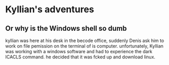 # Kyllian's adventures
## Or why is the Windows shell so dumb

kyllian was here at his desk in the becode office, suddenly Denis ask him to work on file pemission on the terminal of is computer. 
unfortunately, Kyllian was working with a windows software and had to experience the dark ICACLS command.
he decided that it was fcked up and download linux. 